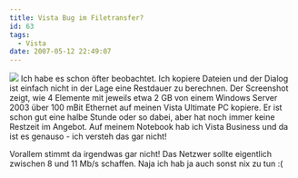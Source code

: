 ```yaml
---
title: Vista Bug im Filetransfer?
id: 63
tags:
  - Vista
date: 2007-05-12 22:49:07
---
```


[![](https://az275061.vo.msecnd.net/blogmedia/2007/05/vista_copy_thumb.jpg)](https://az275061.vo.msecnd.net/blogmedia/2007/05/vista_copy.jpg) Ich habe es schon öfter beobachtet. Ich kopiere Dateien und der Dialog ist einfach nicht in der Lage eine Restdauer zu berechnen. Der Screenshot zeigt, wie 4 Elemente mit jeweils etwa 2 GB von einem Windows Server 2003 über 100 mBit Ethernet auf meinen Vista Ultimate PC kopiere. Er ist schon gut eine halbe Stunde oder so dabei, aber hat noch immer keine Restzeit im Angebot. Auf meinem Notebook hab ich Vista Business und da ist es genauso - ich versteh das gar nicht!

Vorallem stimmt da irgendwas gar nicht! Das Netzwer sollte eigentlich zwischen 8 und 11 Mb/s schaffen. Naja ich hab ja auch sonst nix zu tun :(